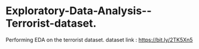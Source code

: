 # Exploratory-Data-Analysis--Terrorist-dataset.
Performing EDA on the terrorist dataset.
dataset link : https://bit.ly/2TK5Xn5
